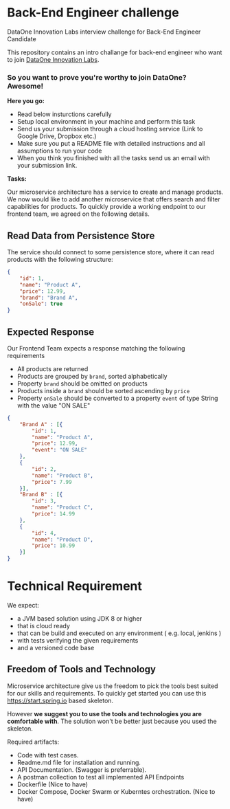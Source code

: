 # Back-End Engineer challenge


DataOne Innovation Labs interview challenge for Back-End Engineer Candidate

This repository contains an intro challange for back-end engineer who want to join [DataOne Innovation Labs](http://dataone.io).

### So you want to prove you're worthy to join DataOne? Awesome!

**Here you go:**
* Read below insturctions carefully
* Setup local environment in your machine and perform this task
* Send us your submission through a cloud hosting service (Link to Google Drive, Dropbox etc.) 
* Make sure you put a README file with detailed instructions and all assumptions to run your code
* When you think you finished with all the tasks send us an email with your submission link.

**Tasks:**

Our microservice architecture has a service to create and manage products. We now would like to add another microservice that offers search and filter capabilities for products. To quickly provide a working endpoint to our frontend team, we agreed on the following details.

## Read Data from Persistence Store

The service should connect to some persistence store, where it can read products with the following structure:

```JSON
{
	"id": 1,
	"name": "Product A",
	"price": 12.99,
	"brand": "Brand A",
	"onSale": true
}
```

Expected Response
- 
Our Frontend Team expects a response matching the following requirements

- All products are returned
- Products are grouped by `brand`, sorted alphabetically
- Property `brand` should be omitted on products
- Products inside a `brand` should be sorted ascending by `price`
- Property `onSale` should be converted to a property `event` of type String with the value "ON SALE"

```JSON
{
	"Brand A" : [{
		"id": 1,
		"name": "Product A",
		"price": 12.99,
		"event": "ON SALE"
	},
	{
		"id": 2,
		"name": "Product B",
		"price": 7.99
	}],
	"Brand B" : [{
		"id": 3,
		"name": "Product C",
		"price": 14.99
	},
	{
		"id": 4,
		"name": "Product D",
		"price": 10.99
	}]
}
```

# Technical Requirement  

We expect:  
 - a JVM based solution using JDK 8 or higher
 - that is cloud ready
 - that can be build and executed on any environment ( e.g. local, jenkins )
 - with tests verifying the given requirements 
 - and  a versioned code base

## Freedom of Tools and Technology

Microservice architecture give us the freedom to pick the tools best suited for our skills and requirements.
To quickly get started you can use this https://start.spring.io based skeleton. 

However **we suggest you to use the tools and technologies you are comfortable with**. The solution won't be better just because you used the skeleton. 

Required artifacts:
- Code with test cases.
- Readme.md file for installation and running.
- API Documentation. (Swagger is preferrable).
- A postman collection to test all implemented API Endpoints
- Dockerfile (Nice to have)
- Docker Compose, Docker Swarm or Kuberntes orchestration. (Nice to have)
